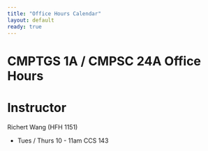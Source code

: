 ```yaml
---
title: "Office Hours Calendar"
layout: default
ready: true
---
```


<h1><strong>CMPTGS 1A / CMPSC 24A Office Hours</strong></h1>

# Instructor
Richert Wang (HFH 1151)
* Tues / Thurs 10 - 11am CCS 143

